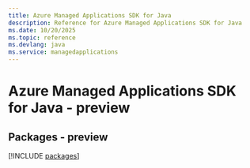 ```yaml
---
title: Azure Managed Applications SDK for Java
description: Reference for Azure Managed Applications SDK for Java
ms.date: 10/20/2025
ms.topic: reference
ms.devlang: java
ms.service: managedapplications
---
```

# Azure Managed Applications SDK for Java - preview
## Packages - preview
[!INCLUDE [packages](managed-applications-index.md)]